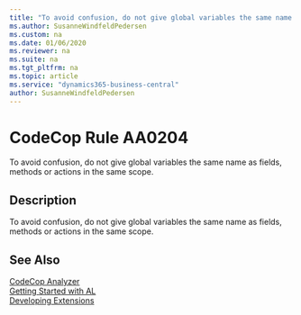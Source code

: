 ```yaml
---
title: "To avoid confusion, do not give global variables the same name as fields, methods or actions in the same scope."
ms.author: SusanneWindfeldPedersen
ms.custom: na
ms.date: 01/06/2020
ms.reviewer: na
ms.suite: na
ms.tgt_pltfrm: na
ms.topic: article
ms.service: "dynamics365-business-central"
author: SusanneWindfeldPedersen
---
```

[//]: # (START>DO_NOT_EDIT)
[//]: # (IMPORTANT:Do not edit any of the content between here and the END>DO_NOT_EDIT.)
[//]: # (Any modifications should be made in the .xml files in the ModernDev repo.)
# CodeCop Rule AA0204
To avoid confusion, do not give global variables the same name as fields, methods or actions in the same scope.  

## Description
To avoid confusion, do not give global variables the same name as fields, methods or actions in the same scope.

[//]: # (IMPORTANT: END>DO_NOT_EDIT)
## See Also  
[CodeCop Analyzer](codecop.md)  
[Getting Started with AL](../devenv-get-started.md)  
[Developing Extensions](../devenv-dev-overview.md)  